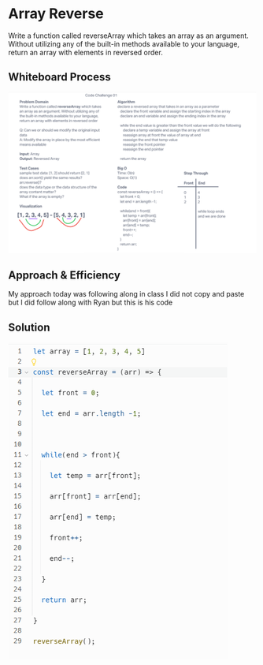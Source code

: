 # Array Reverse
<!-- Description of the challenge -->

Write a function called reverseArray which takes an array as an argument. Without utilizing any of the built-in methods available to your language, return an array with elements in reversed order.

## Whiteboard Process
<!-- Embedded whiteboard image -->

![Challenge 01](../assets/Screenshot_20230515_053039.png)

## Approach & Efficiency
<!-- What approach did you take? Why? What is the Big O space/time for this approach? -->

My approach today was following along in class I did not copy and paste but I did follow along with Ryan but this is his code

## Solution
<!-- Show how to run your code, and examples of it in action -->

![Solution](../assets/solution-challenge-01.png)
